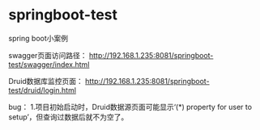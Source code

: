 # springboot-test
spring boot小案例

swagger页面访问路径：
	http://192.168.1.235:8081/springboot-test/swagger/index.html
	
Druid数据库监控页面：
	http://192.168.1.235:8081/springboot-test/druid/login.html
	
bug：
	1.项目初始启动时，Druid数据源页面可能显示‘(*) property for user to setup’，但查询过数据后就不为空了。